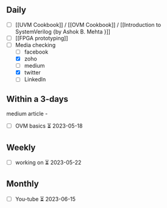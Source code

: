 ## Daily
- [ ] [[UVM Cookbook]] / [[OVM Cookbook]] / [[Introduction to SystemVerilog {by Ashok B. Mehta }]]
- [ ] [[FPGA prototyping]]
- [ ] Media checking
	- [ ] facebook
	- [x] zoho
	- [ ] medium
	- [x] twitter
	- [ ] LinkedIn

## Within a 3-days
medium article - 
- [ ] OVM basics ⏳ 2023-05-18

## Weekly
- [ ] working on ⏳ 2023-05-22

## Monthly
- [ ] You-tube ⏳ 2023-06-15